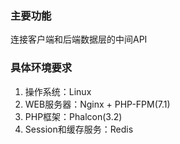 ### 主要功能

连接客户端和后端数据层的中间API

### 具体环境要求

1. 操作系统：Linux
2. WEB服务器：Nginx + PHP-FPM(7.1)
3. PHP框架：Phalcon(3.2)
4. Session和缓存服务：Redis
